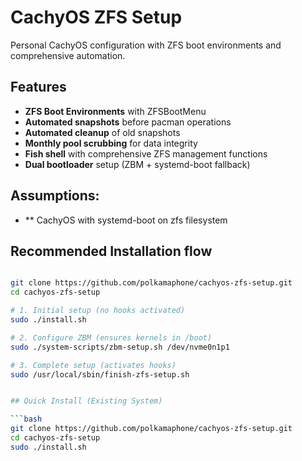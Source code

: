 # CachyOS ZFS Setup

Personal CachyOS configuration with ZFS boot environments and comprehensive automation.

## Features

- **ZFS Boot Environments** with ZFSBootMenu
- **Automated snapshots** before pacman operations  
- **Automated cleanup** of old snapshots
- **Monthly pool scrubbing** for data integrity
- **Fish shell** with comprehensive ZFS management functions
- **Dual bootloader** setup (ZBM + systemd-boot fallback)

## Assumptions:

- ** CachyOS with systemd-boot on zfs filesystem


## Recommended Installation flow
 
```bash

git clone https://github.com/polkamaphone/cachyos-zfs-setup.git
cd cachyos-zfs-setup

# 1. Initial setup (no hooks activated)
sudo ./install.sh

# 2. Configure ZBM (ensures kernels in /boot)
sudo ./system-scripts/zbm-setup.sh /dev/nvme0n1p1

# 3. Complete setup (activates hooks)
sudo /usr/local/sbin/finish-zfs-setup.sh


## Quick Install (Existing System)

```bash
git clone https://github.com/polkamaphone/cachyos-zfs-setup.git
cd cachyos-zfs-setup
sudo ./install.sh


